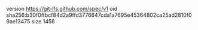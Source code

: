version https://git-lfs.github.com/spec/v1
oid sha256:b30f0ffbcf84d2a9ffd3776647cda1a7695e45364802ca25ad2810f09ae13475
size 1456
